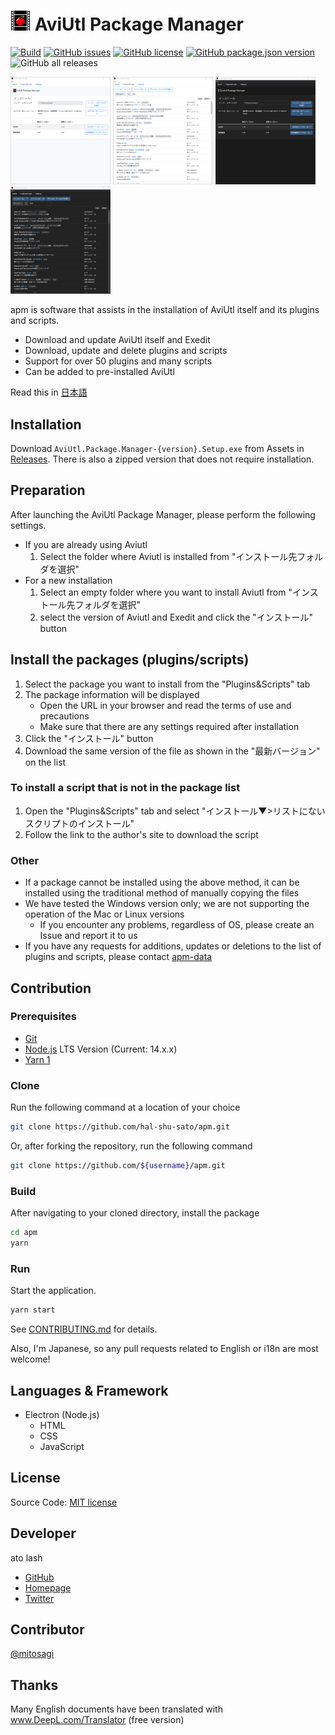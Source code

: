 # ![Logo](./icon/apm32.png) AviUtl Package Manager

[![Build](https://github.com/hal-shu-sato/apm/actions/workflows/build.yml/badge.svg)](https://github.com/hal-shu-sato/apm/actions/workflows/build.yml)
[![GitHub issues](https://img.shields.io/github/issues/hal-shu-sato/apm)](https://github.com/hal-shu-sato/apm/issues)
[![GitHub license](https://img.shields.io/github/license/hal-shu-sato/apm)](https://github.com/hal-shu-sato/apm/blob/main/LICENSE)
[![GitHub package.json version](https://img.shields.io/github/package-json/v/hal-shu-sato/apm)](https://github.com/hal-shu-sato/apm/releases/latest)
![GitHub all releases](https://img.shields.io/github/downloads/hal-shu-sato/apm/total)

<p>
  <img src="./docs/images/tab1.png" width="160" />
  <img src="./docs/images/tab2.png" width="160" />
  <img src="./docs/images/tab1dark.png" width="160" />
  <img src="./docs/images/tab2dark.png" width="160" />
</p>

apm is software that assists in the installation of AviUtl itself and its plugins and scripts.

- Download and update AviUtl itself and Exedit
- Download, update and delete plugins and scripts
- Support for over 50 plugins and many scripts
- Can be added to pre-installed AviUtl

Read this in [日本語](./README.md)

## Installation

Download `AviUtl.Package.Manager-{version}.Setup.exe` from Assets in [Releases](https://github.com/hal-shu-sato/apm/releases/latest). There is also a zipped version that does not require installation.

## Preparation

After launching the AviUtl Package Manager, please perform the following settings.

- If you are already using Aviutl
  1. Select the folder where Aviutl is installed from "インストール先フォルダを選択"
- For a new installation
  1. Select an empty folder where you want to install Aviutl from "インストール先フォルダを選択"
  2. select the version of Aviutl and Exedit and click the "インストール" button

## Install the packages (plugins/scripts)

1. Select the package you want to install from the "Plugins&Scripts" tab
2. The package information will be displayed
   - Open the URL in your browser and read the terms of use and precautions
   - Make sure that there are any settings required after installation
3. Click the "インストール" button
4. Download the same version of the file as shown in the "最新バージョン" on the list

### To install a script that is not in the package list

1. Open the "Plugins&Scripts" tab and select "インストール▼>リストにないスクリプトのインストール"
2. Follow the link to the author's site to download the script

### Other

- If a package cannot be installed using the above method, it can be installed using the traditional method of manually copying the files
- We have tested the Windows version only; we are not supporting the operation of the Mac or Linux versions
  - If you encounter any problems, regardless of OS, please create an Issue and report it to us
- If you have any requests for additions, updates or deletions to the list of plugins and scripts, please contact [apm-data](https://github.com/hal-shu-sato/apm-data/issues)

## Contribution

### Prerequisites

- [Git](https://git-scm.com/)
- [Node.js](https://nodejs.org/) LTS Version (Current: 14.x.x)
- [Yarn 1](https://classic.yarnpkg.com/)

### Clone

Run the following command at a location of your choice

```bash
git clone https://github.com/hal-shu-sato/apm.git
```

Or, after forking the repository, run the following command

```bash
git clone https://github.com/${username}/apm.git
```

### Build

After navigating to your cloned directory, install the package

```bash
cd apm
yarn
```

### Run

Start the application.

```bash
yarn start
```

See [CONTRIBUTING.md](./CONTRIBUTING.md) for details.

Also, I'm Japanese, so any pull requests related to English or i18n are most welcome!

## Languages & Framework

- Electron (Node.js)
  - HTML
  - CSS
  - JavaScript

## License

Source Code: [MIT license](./LICENSE)

## Developer

ato lash

- [GitHub](https://github.com/hal-shu-sato)
- [Homepage](http://halshusato.starfree.jp/)
- [Twitter](https://twitter.com/hal_shu_sato)

## Contributor

[@mitosagi](https://github.com/mitosagi)

## Thanks

Many English documents have been translated with www.DeepL.com/Translator (free version)
